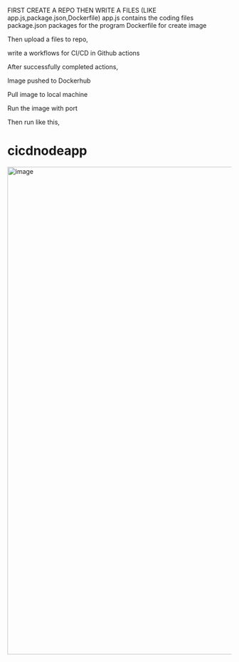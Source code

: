 FIRST CREATE A REPO 
THEN WRITE A FILES (LIKE app.js,package.json,Dockerfile)
app.js contains the coding files
package.json packages for the program
Dockerfile for create image 

Then upload a files to repo,

write a workflows for CI/CD in Github actions

After successfully completed actions,

Image pushed to Dockerhub

Pull image to local machine 

Run the image with port


Then run like this,
# cicdnodeapp
<img width="1731" height="1095" alt="image" src="https://github.com/user-attachments/assets/bbe242b1-aa0f-4b6f-8962-21e46f875dd2" />




